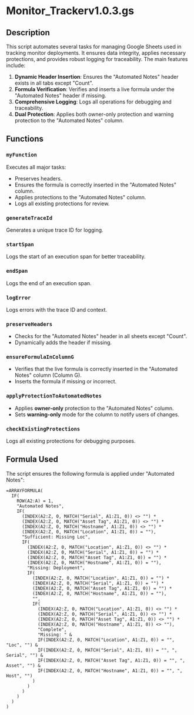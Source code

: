 # Monitor_Trackerv1.0.3.gs

## Description
This script automates several tasks for managing Google Sheets used in tracking monitor deployments. It ensures data integrity, applies necessary protections, and provides robust logging for traceability. The main features include:

1. **Dynamic Header Insertion**: Ensures the "Automated Notes" header exists in all tabs except "Count".
2. **Formula Verification**: Verifies and inserts a live formula under the "Automated Notes" header if missing.
3. **Comprehensive Logging**: Logs all operations for debugging and traceability.
4. **Dual Protection**: Applies both owner-only protection and warning protection to the "Automated Notes" column.

## Functions
### `myFunction`
Executes all major tasks:
- Preserves headers.
- Ensures the formula is correctly inserted in the "Automated Notes" column.
- Applies protections to the "Automated Notes" column.
- Logs all existing protections for review.

### `generateTraceId`
Generates a unique trace ID for logging.

### `startSpan`
Logs the start of an execution span for better traceability.

### `endSpan`
Logs the end of an execution span.

### `logError`
Logs errors with the trace ID and context.

### `preserveHeaders`
- Checks for the "Automated Notes" header in all sheets except "Count".
- Dynamically adds the header if missing.

### `ensureFormulaInColumnG`
- Verifies that the live formula is correctly inserted in the "Automated Notes" column (Column G).
- Inserts the formula if missing or incorrect.

### `applyProtectionToAutomatedNotes`
- Applies **owner-only** protection to the "Automated Notes" column.
- Sets **warning-only** mode for the column to notify users of changes.

### `checkExistingProtections`
Logs all existing protections for debugging purposes.

## Formula Used
The script ensures the following formula is applied under "Automated Notes":

```plaintext
=ARRAYFORMULA(
  IF(
    ROW(A2:A) = 1,
    "Automated Notes",
    IF(
      (INDEX(A2:Z, 0, MATCH("Serial", A1:Z1, 0)) <> "") *
      (INDEX(A2:Z, 0, MATCH("Asset Tag", A1:Z1, 0)) <> "") *
      (INDEX(A2:Z, 0, MATCH("Hostname", A1:Z1, 0)) <> "") *
      (INDEX(A2:Z, 0, MATCH("Location", A1:Z1, 0)) = ""),
      "Sufficient: Missing Loc",
      IF(
        (INDEX(A2:Z, 0, MATCH("Location", A1:Z1, 0)) <> "") *
        (INDEX(A2:Z, 0, MATCH("Serial", A1:Z1, 0)) = "") *
        (INDEX(A2:Z, 0, MATCH("Asset Tag", A1:Z1, 0)) = "") *
        (INDEX(A2:Z, 0, MATCH("Hostname", A1:Z1, 0)) = ""),
        "Missing: Deployment",
        IF(
          (INDEX(A2:Z, 0, MATCH("Location", A1:Z1, 0)) = "") *
          (INDEX(A2:Z, 0, MATCH("Serial", A1:Z1, 0)) = "") *
          (INDEX(A2:Z, 0, MATCH("Asset Tag", A1:Z1, 0)) = "") *
          (INDEX(A2:Z, 0, MATCH("Hostname", A1:Z1, 0)) = ""),
          "",
          IF(
            (INDEX(A2:Z, 0, MATCH("Location", A1:Z1, 0)) <> "") *
            (INDEX(A2:Z, 0, MATCH("Serial", A1:Z1, 0)) <> "") *
            (INDEX(A2:Z, 0, MATCH("Asset Tag", A1:Z1, 0)) <> "") *
            (INDEX(A2:Z, 0, MATCH("Hostname", A1:Z1, 0)) <> ""),
            "Complete",
            "Missing: " &
            IF(INDEX(A2:Z, 0, MATCH("Location", A1:Z1, 0)) = "", "Loc", "") &
            IF(INDEX(A2:Z, 0, MATCH("Serial", A1:Z1, 0)) = "", ", Serial", "") &
            IF(INDEX(A2:Z, 0, MATCH("Asset Tag", A1:Z1, 0)) = "", ", Asset", "") &
            IF(INDEX(A2:Z, 0, MATCH("Hostname", A1:Z1, 0)) = "", ", Host", "")
          )
        )
      )
    )
  )
)
